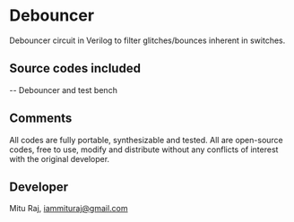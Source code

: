 # Debouncer
Debouncer circuit in Verilog to filter glitches/bounces inherent in switches.

Source codes included
---------------------
-- Debouncer and test bench

Comments
--------
All codes are fully portable, synthesizable and tested. All are open-source codes, free to use, modify and distribute without any conflicts of interest with the original developer.

Developer
---------
Mitu Raj, iammituraj@gmail.com
